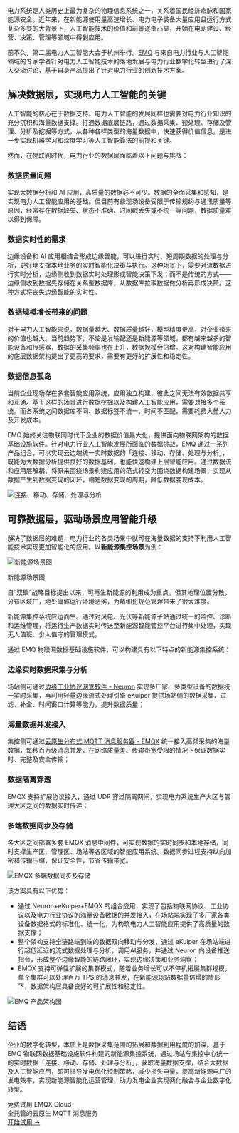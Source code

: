 电力系统是人类历史上最为复杂的物理信息系统之一，关系着国民经济命脉和国家能源安全。近年来，在新能源使用量高速增长、电力电子装备大量应用且运行方式复杂多变的大背景下，人工智能技术的价值和前景逐渐凸显，开始在电网建设、经营、决策、管理等领域中得到应用。

前不久，第二届电力人工智能大会于杭州举行。[EMQ](https://www.emqx.com/zh) 与来自电力行业与人工智能领域的专家学者针对电力人工智能技术的落地发展与电力行业数字化转型进行了深入交流讨论，基于自身产品提出了针对电力行业的创新技术方案。

## 解决数据层，实现电力人工智能的关键

人工智能的核心在于数据支持。电力人工智能的发展同样也需要对电力行业知识的充分沉积和海量数据支撑。打通数据底层链路，通过数据采集、预处理、存储及管理、分析及挖掘等方式，从各种各样类型的海量数据中，快速获得价值信息，是进一步实现机器学习和深度学习等人工智能算法的前提和关键。 

然而，在物联网时代，电力行业的数据层面临着以下问题与挑战：

### 数据质量问题

实现大数据分析和 AI 应用，高质量的数据必不可少。数据的全面采集和感知，是实现电力人工智能应用的基础。但目前有些现场设备受限于传输规约与通讯质量等原因，经常存在数据缺失、状态不准确、时间戳丢失或不统一等问题，数据质量难以得到保障。

### 数据实时性的需求

边缘设备和 AI 应用相结合形成边缘智能，可以进行实时、短周期数据的处理与分析，更好地支撑本地业务的实时智能化决策与执行。这种场景下，需要对流数据进行实时分析，边缘侧收到数据实时处理形成智能决策下发；而不是传统的方式——边缘侧收到数据先存储在关系型数据库，从数据库拉取数据做分析再形成决策。这种方式将丧失边缘智能的实时性。

### 数据规模增长带来的问题

对于电力人工智能来说，数据量越大、数据质量越好，模型精度更高，对企业带来的价值也越大。当前趋势下，不论是发输配还是新能源等领域，都有越来越多的智能设备和传感器，数据的采集频率也在上升，数据规模会倍增。这对构建智能应用的底层数据架构提出了更高的要求，需要有更好的扩展性和稳定性。

### 数据信息孤岛

当前企业现场存在多套智能应用系统，应用独立构建，彼此之间无法有效数据共享和互通。基于这样的场景进行数据挖掘以及构建人工智能应用，需要对接多个系统。而各系统之间数据库不同、数据标签不统一、时间不匹配，需要耗费大量人力及开发成本。

EMQ 始终关注物联网时代下企业的数据价值最大化，提供面向物联网架构的数据基础设施软件。针对电力行业人工智能发展所面临的数据挑战，EMQ 通过一系列产品组合，可以实现云边端统一实时数据的「连接、移动、存储、处理与分析」，既能为大数据分析提供良好的数据基础，也能快速构建上层智能应用。通过数据流和应用层解耦，将原来围绕场景构建应用的范式转变为围绕数据构建场景，实现从数据产生到数据变现的闭环，缩短数据变现的周期，降低数据变现成本。

![连接、移动、存储、处理与分析](https://assets.emqx.com/images/9b56b99db31520e3ec06ee6f664e62d3.png)

## 可靠数据层，驱动场景应用智能升级

解决了数据层的难题，电力行业的各类场景中就可在海量数据的支持下利用人工智能技术实现更加智能化的应用。以**新能源集控场景**为例：

![新能源场景图](https://assets.emqx.com/images/6e88ba9afb654477ecf09483b51fe7f9.png)

新能源场景图

自“双碳”战略目标提出以来，可再生新能源的利用成为重点。但其地理位置分散，分布区域广，地处偏僻运行环境恶劣，为精细化规范管理带来了很大难度。

新能源集控系统应运而生。通过对风电、光伏等新能源子站通过统一的监控、诊断和运维管理，将运行生产数据实时传送至新能源智能管控平台进行集中处理，实现无人值班、少人值守的管理模式。

通过 EMQ 物联网数据基础设施软件，可以构建具有以下特点的新能源集控系统：

### 边缘实时数据采集与分析

场站侧可通过[边缘工业协议网管软件 - Neuron](https://www.emqx.com/zh/products/neuron) 实现多厂家、多类型设备的数据统一实时采集，再利用轻量边缘流式处理引擎 eKuiper 提供场站侧的数据采集、过滤、补全、时间窗口计算等能力，提升数据质量；

### 海量数据并发接入

集控侧可通过[云原生分布式 MQTT 消息服务器 - EMQX](https://www.emqx.io/zh) 统一接入高频采集的海量数据，每秒百万级消息并发，在网络质量差、传输带宽受限的情况下保证数据实时、完整及安全传输；

### 数据隔离穿透

EMQX 支持扩展协议接入，通过 UDP 穿过隔离网闸，实现电力系统生产大区与管理大区之间的数据实时传递；

### 多端数据同步及存储

各大区之间部署多套 EMQX 消息中间件，可实现数据的实时同步和本地存储，同时支撑生产区、管理区、场站等各区域的智能应用系统。数据同步过程支持纵向加密和传输压缩，保证安全性，节省传输带宽。

![EMQX 多端数据同步及存储](https://assets.emqx.com/images/0c5d90064b726e784108dcde452020ca.png)

 该方案具有以下优势：

- 通过 Neuron+eKuiper+EMQX 的组合应用，实现了包括物联网协议、工业协议以及电力行业协议的海量设备数据的并发接入，在场站端实现了多厂家各类设备数据格式的标准化、统一化，为构筑电力人工智能应用提供了高质量的数据支撑；
- 整个架构支持全链路端到端的数据双向移动与分发，通过 eKuiper 在场站端进行超低延迟的流式数据处理与分析，调用AI服务，并通过 Neuron 向设备推送指令，形成整个边缘智能的链路闭环，实现边缘决策和业务洞察；
- EMQX 支持可弹性扩展的集群模式，随着业务增长可以不停机拓展集群规模，单个集群可以处理百万 TPS 的消息并发，在新能源场站数据量倍增的情形下，数据架构层具备良好的可扩展性和稳定性。

![EMQ 产品架构图](https://assets.emqx.com/images/14b71056480fee2b93b71ec3d9ba8094.png)


## 结语

企业的数字化转型，本质上是数据采集范围的拓展和数据利用程度的加深。基于 EMQ 物联网数据基础设施软件构建的新能源集控系统，通过场站与集控中心统一的实时数据「连接、移动、存储、处理与分析」，获取海量数据支撑，结合大数据及人工智能应用，即可指导发电优化控制策略，减少损失电量，提高新能源电厂的发电效率，实现新能源智能化运营管理，助力发电企业实现两化融合与企业数字化转型。


<section class="promotion">
    <div>
        免费试用 EMQX Cloud
        <div class="is-size-14 is-text-normal has-text-weight-normal">全托管的云原生 MQTT 消息服务</div>
    </div>
    <a href="https://accounts-zh.emqx.com/signup?continue=https://cloud.emqx.com/console/deployments/0?oper=new" class="button is-gradient px-5">开始试用 →</a >
</section>
